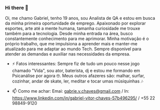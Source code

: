 ### Hi there 👋
Oi, me chamo Gabriel, tenho 19 anos, sou Analista de QA e estou em busca da minha primeira oportunidade de emprego. Apaixonado por explorar esportes, arte até a mente humana, tamanha curiosidade me trouxe também para a tecnologia. Desde minha entrada na área, busco constantemente conhecimento para me aprimorar. Minha motivação é o próprio trabalho, que me impulsiona a aprender mais e manter-me atualizado para me adaptar ao mundo Tech. Sempre disponível para atender as demandas e auxiliar nas necessidades da empresa.

- ⚡ Fatos interessantes: Sempre fiz de tudo um pouco nesse jogo chamado "Vida", sou ator, baterista, dj e estou me formando em Psicanálise por agora 🤓. Meus outros afazeres são: malhar, surfar, cozinhar, andar de skate, ler, meditar e tocar umas músiquinhas 🎶

- 📫 Como me achar: Emai: gabrie.v.chaves@gmail.com / In: https://www.linkedin.com/in/gabriel-vitor-chaves-57b496295/ /    +55 22 98849-9120
